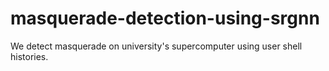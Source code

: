 # masquerade-detection-using-srgnn
We detect masquerade on university's supercomputer using user shell histories.

